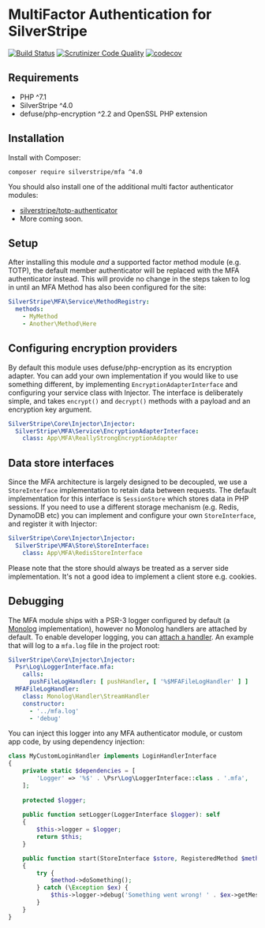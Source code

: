 # MultiFactor Authentication for SilverStripe

[![Build Status](https://travis-ci.com/silverstripe/silverstripe-mfa.svg?branch=master)](https://travis-ci.com/silverstripe/silverstripe-mfa)
[![Scrutinizer Code Quality](https://scrutinizer-ci.com/g/silverstripe/silverstripe-mfa/badges/quality-score.png?b=master)](https://scrutinizer-ci.com/g/silverstripe/silverstripe-mfa/?branch=master)
[![codecov](https://codecov.io/gh/silverstripe/silverstripe-mfa/branch/master/graph/badge.svg)](https://codecov.io/gh/silverstripe/silverstripe-mfa)

## Requirements

* PHP ^7.1
* SilverStripe ^4.0
* defuse/php-encryption ^2.2 and OpenSSL PHP extension

## Installation

Install with Composer:

```
composer require silverstripe/mfa ^4.0
```

You should also install one of the additional multi factor authenticator modules:

* [silverstripe/totp-authenticator](https://github.com/silverstripe/silverstripe-totp-authenticator)
* More coming soon.

## Setup

After installing this module _and_ a supported factor method module (e.g. TOTP), the default member authenticator
will be replaced with the MFA authenticator instead. This will provide no change in the steps taken to log in until
an MFA Method has also been configured for the site:

```yaml
SilverStripe\MFA\Service\MethodRegistry:
  methods:
    - MyMethod
    - Another\Method\Here
```

## Configuring encryption providers

By default this module uses defuse/php-encryption as its encryption adapter. You can add your own implementation if
you would like to use something different, by implementing `EncryptionAdapterInterface` and configuring your service
class with Injector. The interface is deliberately simple, and takes `encrypt()` and `decrypt()` methods with a
payload and an encryption key argument.

```yaml
SilverStripe\Core\Injector\Injector:
  SilverStripe\MFA\Service\EncryptionAdapterInterface:
    class: App\MFA\ReallyStrongEncryptionAdapter

```

## Data store interfaces

Since the MFA architecture is largely designed to be decoupled, we use a `StoreInterface` implementation to retain
data between requests. The default implementation for this interface is `SessionStore` which stores data in PHP
sessions. If you need to use a different storage mechanism (e.g. Redis, DynamoDB etc) you can implement and configure
your own `StoreInterface`, and register it with Injector:

```yaml
SilverStripe\Core\Injector\Injector:
  SilverStripe\MFA\Store\StoreInterface:
    class: App\MFA\RedisStoreInterface
```

Please note that the store should always be treated as a server side implementation. It's not a good idea to implement
a client store e.g. cookies.

## Debugging

The MFA module ships with a PSR-3 logger configured by default (a [Monolog](https://github.com/Seldaek/monolog/)
implementation), however no Monolog handlers are attached by default. To enable developer logging, you can
[attach a handler](https://docs.silverstripe.org/en/4/developer_guides/debugging/error_handling/#configuring-error-logging).
An example that will log to a `mfa.log` file in the project root:

```yaml
SilverStripe\Core\Injector\Injector:
  Psr\Log\LoggerInterface.mfa:
    calls:
      pushFileLogHandler: [ pushHandler, [ '%$MFAFileLogHandler' ] ]
  MFAFileLogHandler:
    class: Monolog\Handler\StreamHandler
    constructor:
      - '../mfa.log'
      - 'debug'
```

You can inject this logger into any MFA authenticator module, or custom app code, by using dependency injection:

```php
class MyCustomLoginHandler implements LoginHandlerInterface
{
    private static $dependencies = [
        'Logger' => '%$' . \Psr\Log\LoggerInterface::class . '.mfa',
    ];
    
    protected $logger;
    
    public function setLogger(LoggerInterface $logger): self
    {
        $this->logger = $logger;
        return $this;
    }

    public function start(StoreInterface $store, RegisteredMethod $method): array
    {
        try {
            $method->doSomething();
        } catch (\Exception $ex) {
            $this->logger->debug('Something went wrong! ' . $ex->getMessage(), $ex->getTrace());
        }
    }
}
```
